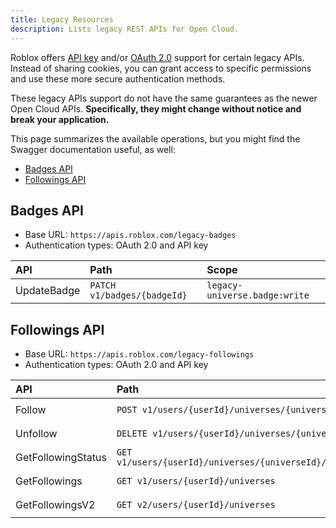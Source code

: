 ```yaml
---
title: Legacy Resources
description: Lists legacy REST APIs for Open Cloud.
---
```


Roblox offers [API key](api-keys.md) and/or [OAuth 2.0](oauth2-overview.md) support for certain legacy APIs. Instead of sharing cookies, you can grant access to specific permissions and use these more secure authentication methods.

These legacy APIs support do not have the same guarantees as the newer Open Cloud APIs. **Specifically, they might change without notice and break your application.**

This page summarizes the available operations, but you might find the Swagger documentation useful, as well:

- [Badges API](https://badges.roblox.com/docs/)
- [Followings API](https://followings.roblox.com/docs/)

## Badges API

- Base URL: `https://apis.roblox.com/legacy-badges`
- Authentication types: OAuth 2.0 and API key

**API** | **Path** | **Scope**
:--- | :--- | :---
UpdateBadge | `PATCH v1/badges/{badgeId}` | `legacy-universe.badge:write`

## Followings API

- Base URL: `https://apis.roblox.com/legacy-followings`
- Authentication types: OAuth 2.0 and API key

**API** | **Path** | **Scope**
:--- | :--- | :---
Follow | `POST v1/users/{userId}/universes/{universeId}` | `legacy-universe.following:write`
Unfollow | `DELETE v1/users/{userId}/universes/{universeId}` | `legacy-universe.following:write`
GetFollowingStatus | `GET v1/users/{userId}/universes/{universeId}/status` | `legacy-universe.following:read`
GetFollowings | `GET v1/users/{userId}/universes` | `legacy-universe.following:read`
GetFollowingsV2 | `GET v2/users/{userId}/universes` | `legacy-universe.following:read`
